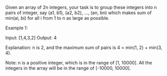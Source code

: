 Given an array of 2n integers, your task is to group these integers into n 
pairs of integer, say (a1, b1), (a2, b2), ..., (an, bn) which makes sum of
min(ai, bi) for all i from 1 to n as large as possible.
 
Example 1:
 
Input: [1,4,3,2]
Output: 4
 
Explanation: n is 2, and the maximum sum of pairs is 4 = min(1, 2) + 
min(3, 4).
 
Note:
n is a positive integer, which is in the range of [1, 10000].
All the integers in the array will be in the range of [-10000, 10000].
